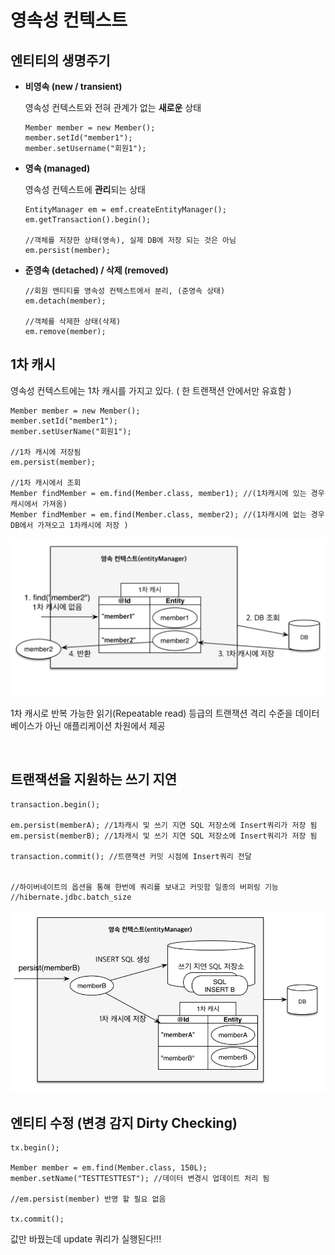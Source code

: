# 영속성 컨텍스트

## 엔티티의 생명주기

* **비영속 (new / transient)**

    영속성 컨텍스트와 전혀 관계가 없는 **새로운** 상태
  ```
  Member member = new Member();
  member.setId("member1");
  member.setUsername("회원1");
  ```
  
* **영속 (managed)**
    
    영속성 컨텍스트에 **관리**되는 상태 
    ```
    EntityManager em = emf.createEntityManager();
    em.getTransaction().begin();
    
    //객체를 저장한 상태(영속), 실제 DB에 저장 되는 것은 아님
    em.persist(member);
    ```

* **준영속 (detached) / 삭제 (removed)**
    ```
    //회원 엔티티를 영속성 컨텍스트에서 분리, (준영속 상태)
    em.detach(member);
    
    //객체를 삭제한 상태(삭제)
    em.remove(member);
    ```

## 1차 캐시
영속성 컨텍스트에는 1차 캐시를 가지고 있다. ( 한 트랜잭션 안에서만 유효함 )

```
Member member = new Member();
member.setId("member1");
member.setUserName("회원1");

//1차 캐시에 저장됨
em.persist(member);

//1차 캐시에서 조회
Member findMember = em.find(Member.class, member1); //(1차캐시에 있는 경우 캐시에서 가져옴)
Member findMember = em.find(Member.class, member2); //(1차캐시에 없는 경우 DB에서 가져오고 1차캐시에 저장 )
```
![alt text](../img/jpa-20240710.png)

1차 캐시로 반복 가능한 읽기(Repeatable read) 등급의 트랜잭션 격리 수준을 데이터 베이스가 아닌 애플리케이션 차원에서 제공

<br>

## 트랜잭션을 지원하는 쓰기 지연

```
transaction.begin();

em.persist(memberA); //1차캐시 및 쓰기 지연 SQL 저장소에 Insert쿼리가 저장 됨
em.persist(memberB); //1차캐시 및 쓰기 지연 SQL 저장소에 Insert쿼리가 저장 됨

transaction.commit(); //트랜잭션 커밋 시점에 Insert쿼리 전달


//하이버네이트의 옵션을 통해 한번에 쿼리를 보내고 커밋함 일종의 버퍼링 기능
//hibernate.jdbc.batch_size
```
![alt text](../img/20240710-83806.png)


## 엔티티 수정 (변경 감지 Dirty Checking)

```
tx.begin();

Member member = em.find(Member.class, 150L);
member.setName("TESTTESTTEST"); //데이터 변경시 업데이트 처리 됨

//em.persist(member) 반영 할 필요 없음

tx.commit();
```

값만 바꿨는데 update 쿼리가 실행된다!!! 




